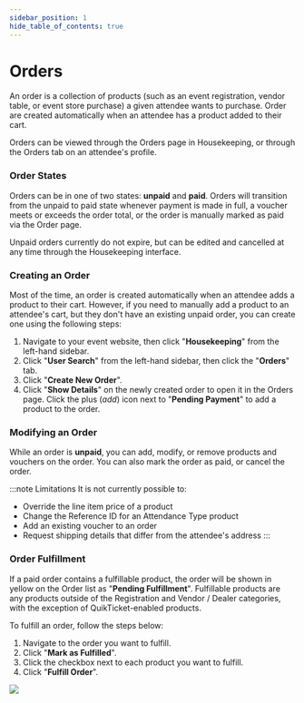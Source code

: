 ```yaml
---
sidebar_position: 1
hide_table_of_contents: true
---
```


# Orders

An order is a collection of products (such as an event registration, vendor table, or event store purchase) a given attendee wants to purchase. Order are created automatically when an attendee has a product added to their cart.

Orders can be viewed through the Orders page in Housekeeping, or through the Orders tab on an attendee's profile.

### Order States

Orders can be in one of two states: **unpaid** and **paid**. Orders will transition from the unpaid to paid state whenever payment is made in full, a voucher meets or exceeds the order total, or the order is manually marked as paid via the Order page.

Unpaid orders currently do not expire, but can be edited and cancelled at any time through the Housekeeping interface.

### Creating an Order

Most of the time, an order is created automatically when an attendee adds a product to their cart. However, if you need to manually add a product to an attendee's cart, but they don't have an existing unpaid order, you can create one using the following steps:

<ol className="numbered-list">
  <li>
    <span>
      Navigate to your event website, then click "<strong>Housekeeping</strong>" from the left-hand sidebar.
    </span>
  </li>
  <li>
    <span>
      Click "<strong>User Search</strong>" from the left-hand sidebar, then click the "<strong>Orders</strong>" tab.
    </span>
  </li>
  <li>
    <span>
      Click "<strong>Create New Order</strong>".
    </span>
  </li>
  <li>
    <span>
      Click "<strong>Show Details</strong>" on the newly created order to open it in the Orders page. Click the plus (<i className="material-symbols-outlined">add</i>) icon next to "<strong>Pending Payment</strong>" to add a product to the order.
    </span>
  </li>
</ol>

### Modifying an Order

While an order is **unpaid**, you can add, modify, or remove products and vouchers on the order. You can also mark the order as paid, or cancel the order.

:::note Limitations
It is not currently possible to:
* Override the line item price of a product
* Change the Reference ID for an Attendance Type product
* Add an existing voucher to an order
* Request shipping details that differ from the attendee's address
:::

### Order Fulfillment 

<splitColumn>
  <div>
    <p>
      If a paid order contains a fulfillable product, the order will be shown in yellow on the Order list as "<strong>Pending Fulfillment</strong>". Fulfillable products are any products outside of the Registration and Vendor / Dealer categories, with the exception of QuikTicket-enabled products.
    </p>
    <p>To fulfill an order, follow the steps below:</p>
    <ol className="numbered-list">
      <li>
        <span>
          Navigate to the order you want to fulfill.
        </span>
      </li>
      <li>
        <span>
          Click "<strong>Mark as Fulfilled</strong>".
        </span>
      </li>
      <li>
        <span>
          Click the checkbox next to each product you want to fulfill.
        </span>
      </li>
      <li>
        <span>
          Click "<strong>Fulfill Order</strong>".
        </span>
      </li>
    </ol>
  </div>
  <div>
    <img src='/img/tutorial/fulfillOrder.png' />
  </div>
</splitColumn>
